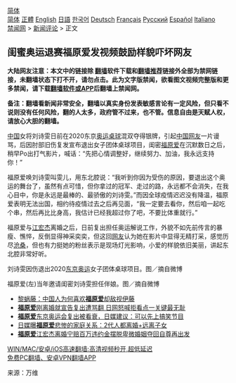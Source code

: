  <!-- 面包屑导航 --> <div class="breadcrumb"><!-- GTranslate: https://gtranslate.io/ -->  <div class="switcher notranslate">  <div class="selected">  <a href="#" onclick="return false;"> 简体</a>  </div>  <div class="option">  <a href="https://www.bannedbook.org" onclick="doGTranslate('zh-CN|zh-CN');jQuery('div.switcher div.selected a').html(jQuery(this).html());return false;" title="简体中文" class="nturl selected"> 简体</a>  <a href="https://www.bannedbook.org/zh-tw/" onclick="doGTranslate('zh-CN|zh-TW');jQuery('div.switcher div.selected a').html(jQuery(this).html());return false;" title="繁體中文" class="nturl"> 正體</a>  <a href="https://www.bannedbook.org/en/" onclick="doGTranslate('zh-CN|en');jQuery('div.switcher div.selected a').html(jQuery(this).html());return false;" title="English" class="nturl"> English</a>  <a href="https://www.bannedbook.org/ja/" onclick="doGTranslate('zh-CN|ja');jQuery('div.switcher div.selected a').html(jQuery(this).html());return false;" title="日本語" class="nturl"> 日語</a>  <a href="https://www.bannedbook.org/ko/" onclick="doGTranslate('zh-CN|ko');jQuery('div.switcher div.selected a').html(jQuery(this).html());return false;" title="한국어" class="nturl"> 한국어</a>  <a href="https://www.bannedbook.org/de/" onclick="doGTranslate('zh-CN|de');jQuery('div.switcher div.selected a').html(jQuery(this).html());return false;" title="Deutsch" class="nturl"> Deutsch</a>  <a href="https://www.bannedbook.org/fr/" onclick="doGTranslate('zh-CN|fr');jQuery('div.switcher div.selected a').html(jQuery(this).html());return false;" title="Français" class="nturl"> Français</a>  <a href="https://www.bannedbook.org/ru/" onclick="doGTranslate('zh-CN|ru');jQuery('div.switcher div.selected a').html(jQuery(this).html());return false;" title="Русский" class="nturl"> Русский</a>  <a href="https://www.bannedbook.org/es/" onclick="doGTranslate('zh-CN|es');jQuery('div.switcher div.selected a').html(jQuery(this).html());return false;" title="Español" class="nturl"> Español</a>  <a href="https://www.bannedbook.org/it/" onclick="doGTranslate('zh-CN|it');jQuery('div.switcher div.selected a').html(jQuery(this).html());return false;" title="Italiano" class="nturl"> Italiano</a>  </div>  </div>      <div class='breadcrumb-sub'><!-- Breadcrumb NavXT 6.3.0 --> <a href="https://www.bannedbook.org/" class="home">禁闻网</a> &gt; <a href="https://www.bannedbook.org/bnews/comments/" class="category">新闻评论</a> &gt; 正文</div></div><h2>闺蜜奥运退赛福原爱发视频鼓励样貌吓坏网友</h2> <p class="notice"><b>大陆网友注意：本文中的链接除 <a href="https://github.com/bannedbook/fanqiang" >翻墙</a>软件下载和<a href="https://github.com/killgcd/justmysocks/blob/master/README.md">翻墙推荐</a>链接外全部为禁网链接，未翻墙状态下打不开，请勿点击。此为文字版禁闻，欲看图文视频完整版和更多禁闻，请下载<a href="https://github.com/bannedbook/fanqiang">翻墙软件或APP</a>后翻墙上禁闻网。</p><p>备注：翻墙看新闻非常安全，翻墙以真实身份发表敏感言论有一定风险，但只看不说则没有任何风险，翻的人太多，政府管不过来，也不管。信息自由是天赋人权，请放心大胆的翻墙。</b></p>  <div class="entry"> <p id="summary"><span class='wp_keywordlink_affiliate'><a href="https://www.bannedbook.org/" title="中国" target="_blank">中国</a></span>女将刘诗雯日前在2020东京<a href="https://www.bannedbook.org/bnews/tag/%e5%a5%a5%e8%bf%90/" class="st_tag internal_tag" rel="tag" title="标签 奥运 下的日志">奥运</a><a href="https://www.bannedbook.org/bnews/tag/%E6%A1%8C%E7%90%83/" class="st_tag internal_tag" rel="tag" title="标签 桌球 下的日志">桌球</a>混双夺得银牌，引起<a href="https://www.bannedbook.org/bnews/tag/%E4%B8%AD%E5%9B%BD%E7%BD%91%E5%8F%8B/" class="st_tag internal_tag" rel="tag" title="标签 中国网友 下的日志">中国网友</a>一片谩骂，后因肘部旧伤复发宣布退出女子团体桌球项目，闺密<a href="https://www.bannedbook.org/bnews/tag/%e7%a6%8f%e5%8e%9f%e7%88%b1/" class="st_tag internal_tag" rel="tag" title="标签 福原爱 下的日志">福原爱</a>在沉默数日之后，稍早Po出打气影片，喊话：“先把心情调整好，继续努力、加油，我永远支持你！”</p> <p id="conimg">福原爱唤刘诗雯叫雯儿，用东北腔说：“我听到你因为受伤的原因，要退出这个奥运的舞台了，虽然有点可惜，但你拿过的冠军、走过的路，永远都不会消失，在我心目中，你是永远是最棒的、最骄傲的刘诗雯。”而因全球疫情迟迟没有降温，福原爱表明无法出国，相约待疫情过去之后再见面，“我一定要去看你，然后咱一起吃个串，然后再比比身高，我估计已经我超过你了吧，不要比体重就行。”</p>  <p>福原爱与<a href="https://www.bannedbook.org/bnews/tag/%E6%B1%9F%E5%AE%8F%E6%9D%B0/" class="st_tag internal_tag" rel="tag" title="标签 江宏杰 下的日志">江宏杰</a>离婚之后，日前复出担任奥运解说工作，外貌不如先前传言的暴瘦、憔悴，反倒显得神采奕奕，但这回<a href="https://www.bannedbook.org/bnews/tag/%e7%bd%91%e5%8f%8b/" class="st_tag internal_tag" rel="tag" title="标签 网友 下的日志">网友</a>认为她在影片中显得无精打采，感觉历尽<span class='wp_keywordlink'><a href="https://www.bannedbook.org/forum2/topic1578.html" title="晓剑《沧桑》" target="_blank">沧桑</a></span>，但也有力挺她的粉丝表示是现场灯光影响，小爱的样貌依旧美丽，讲起东北腔非常好听。</p> <p>刘诗雯因伤退出2020<a href="https://www.bannedbook.org/bnews/tag/%e4%b8%9c%e4%ba%ac%e5%a5%a5%e8%bf%90/" class="st_tag internal_tag" rel="tag" title="标签 东京奥运 下的日志">东京奥运</a>女子团体桌球项目。图／摘自微博</p>  <p>福原爱(左)当年邀请闺密刘诗雯担任伴娘。图／摘自微博</p> <ul class='op-related-articles' title='相关阅读'> <li><a href='https://www.bannedbook.org/bnews/comments/20210802/1598594.html' target='_blank'>黎蜗藤：中国人为何喜欢<b>福原爱</b>却敌视伊藤</a></li> <li><a href='https://www.bannedbook.org/bnews/yule/20210725/1593667.html' target='_blank'><b>福原爱</b>刚离婚就宣告复出遭骂翻 日网怒喊拒看点一关键最无耻</a></li> <li><a href='https://www.bannedbook.org/bnews/yule/20210722/1591720.html' target='_blank'><b>福原爱</b>东京奥运会复出被看衰，日媒建议：可以先上搞笑节目</a></li> <li><a href='https://www.bannedbook.org/bnews/yule/20210717/1588605.html' target='_blank'>日媒曝<b>福原爱</b>悲惨的家庭关系：2代人都离婚+远离子女</a></li> <li><a href='https://www.bannedbook.org/bnews/baitai/20210712/1585595.html' target='_blank'><b>福原爱</b>江宏杰离婚宁赔百万违约金摆脱卑微婚姻夺回自尊再出发</a></li> </ul> <p class="texttj"> <a href="https://github.com/bannedbook/fanqiang/wiki/V2ray%E6%9C%BA%E5%9C%BA" target="_blank">WIN/MAC/安卓/iOS高速翻墙:高清视频秒开,超低延迟</a><br/> <a href="https://github.com/bannedbook/fanqiang/wiki/%E7%A6%81%E9%97%BB%E7%BD%91%E5%AE%89%E5%8D%93%E7%BF%BB%E5%A2%99%E6%96%B0%E9%97%BBAPP" target="_blank">免费PC翻墙、安卓VPN翻墙APP</a></p> <p> 来源：万维 </p><a name='sharetosocial'></a>  <div style="margin-bottom:5px;padding-bottom:5px;clear:both"> <div id="archive-pix-1" class="banner-ads"> <!-- AuctionX Display platform tag START --> <div id="26318x728x90x621x_ADSLOT2" clicktrack="%%CLICK_URL_ESC%%"></div> <!-- AuctionX Display platform tag END --> </div> <div id="archive-pix-2" class="banner-ads"> <!-- AuctionX Display platform tag START --> <div id="26315x300x250x621x_ADSLOT2" clicktrack="%%CLICK_URL_ESC%%"></div> <!-- AuctionX Display platform tag END --> </div> </div>  <div id="archive-pix-1" class="banner-ads"> <!-- AuctionX Display platform tag START --> <div id="26318x728x90x621x_ADSLOT3" clicktrack="%%CLICK_URL_ESC%%"></div> <!-- AuctionX Display platform tag END --> </div> </div><!--END ENTRY--> 
